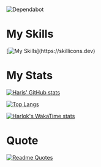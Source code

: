 ![Dependabot](https://img.shields.io/badge/dependabot-025E8C?style=for-the-badge&logo=dependabot&logoColor=white)

<h1>My Skills</h1>


[![My Skills](https://skillicons.dev/icons?i=js,ts,react,nextjs,nodejs,electron,express,docker,html,css,firebase,arduino,ae,bash,bootstrap,c,cs,cpp,d3,discord,django,figma,gcp,github,git,gmail,ai,idea,java,linkedin,linux,materialui,mongodb,mysql,opencv,postman,powershell,py,regex,tailwind,vercel,vite,vscode,webpack,)](https://skillicons.dev)


<h1>My Stats</h1>

[![Haris' GitHub stats](https://github-readme-stats-xi-jet-47.vercel.app/api?username=AdeelAbid0)](https://github.com/harismehboob142/github-readme-stats)

[![Top Langs](https://github-readme-stats-xi-jet-47.vercel.app/api/top-langs/?username=AdeelAbid0)](https://github.com/harismehboob142/github-readme-stats)

[![Harlok's WakaTime stats](https://github-readme-stats.vercel.app/api/wakatime?username=AdeelAbid0)](https://github.com/harismehboob142/github-readme-stats)



<h1>Quote</h1>

[![Readme Quotes](https://quotes-github-readme.vercel.app/api?type=horizontal&theme=dark)](https://github.com/harismehboob142/github-readme-stats)
